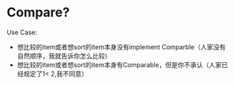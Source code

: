 # Compare?

Use Case:

* 想比较的item或者想sort的item本身没有implement Comparble（人家没有自然顺序，我就告诉你怎么比较）
* 想比较的item或者想sort的item本身有Comparable，但是你不承认（人家已经规定了1< 2,我不同意）
